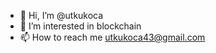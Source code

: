- 👋 Hi, I’m @utkukoca
- 👀 I’m interested in blockchain
- 📫 How to reach me utkukoca43@gmail.com

<!---
utkukoca/utkukoca is a ✨ special ✨ repository because its `README.md` (this file) appears on your GitHub profile.
You can click the Preview link to take a look at your changes.
--->
